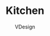 ---
title: Kitchen
author: VDesign
description: Modern and stylish kitchen and dining area. A bit of scandinavian wind is blowing here.
year: 2016
image-path: /images/kitchen1.jpg
---